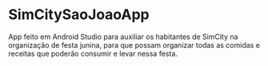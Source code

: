 # SimCitySaoJoaoApp
App feito em Android Studio para auxiliar os habitantes de SimCity na organização de festa junina, para que possam organizar todas as comidas e receitas que poderão consumir e levar nessa festa.
